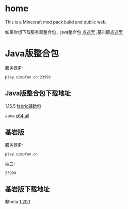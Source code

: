 # home
This is a Minecraft mod pack build and public web. <br>

如果你想下载服务器整合包，java整合包 [点这里](https://xingguangcuican6666.github.io/#/?id=Java版整合包 "github") ,基岩版[点这里](https://xingguangcuican6666.github.io/#/?id=基岩版 "github")<br>




# Java版整合包 

服务器IP: 

~~~
play.simpfun.cn:23999
~~~
Java版整合包下载地址
---
1.16.5 [fabric辅助包](https://github.com/xingguangcuican6666/xingguangcuican6666.github.com/releases/tag/1.16.5 "github") <br>

Java [x64 all](https://mirrors.tuna.tsinghua.edu.cn/Adoptium/17/jdk/x64/windows/ "Java") <br>

基岩版 <br>
---

服务器IP:
~~~
play.simpfun.cn 
~~~
端口:
~~~
23999
~~~
基岩版下载地址
---
非beta [1.20.1](https://minecraftpe-mods.com/download_minecraft_pe_v1_20_android_free "Minecraft-pe-mod")
